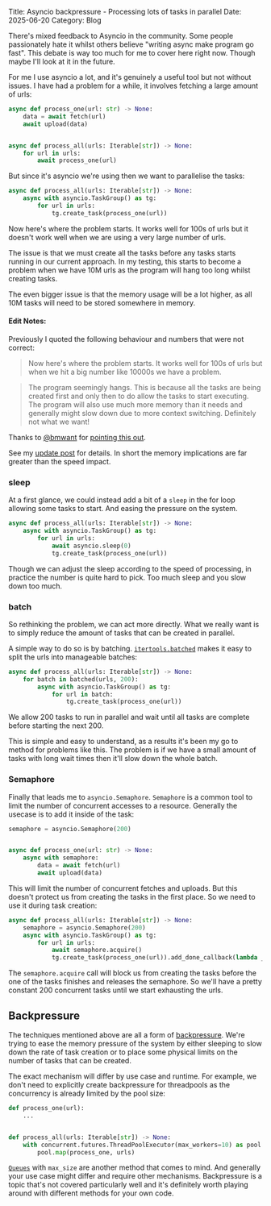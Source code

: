 Title: Asyncio backpressure - Processing lots of tasks in parallel
Date: 2025-06-20
Category: Blog

There's mixed feedback to Asyncio in the community. Some people passionately hate it whilst others believe "writing async make program go fast". This debate is way too much for me to cover here right now. Though maybe I'll look at it in the future. 

For me I use asyncio a lot, and it's genuinely a useful tool but not without issues. I have had a problem for a while, it involves fetching a large amount of urls:

```py
async def process_one(url: str) -> None:
    data = await fetch(url)
    await upload(data)


async def process_all(urls: Iterable[str]) -> None:
    for url in urls:
        await process_one(url)
```

But since it's asyncio we're using then we want to parallelise the tasks:

```py
async def process_all(urls: Iterable[str]) -> None:
    async with asyncio.TaskGroup() as tg:
        for url in urls:
            tg.create_task(process_one(url))
```

Now here's where the problem starts. It works well for 100s of urls but it doesn't work well when we are using a very large number of urls.

The issue is that we must create all the tasks before any tasks starts running in our current approach. In my testing, this starts to become a problem when we have 10M urls as the program will hang too long whilst creating tasks.

The even bigger issue is that the memory usage will be a lot higher, as all 10M tasks will need to be stored somewhere in memory. 


#### Edit Notes:
Previously I quoted the following behaviour and numbers that were not correct:

> Now here's where the problem starts. It works well for 100s of urls but when we hit a big number like 10000s we have a problem.

>The program seemingly hangs. This is because all the tasks are being created first and only then to do allow the tasks to start executing. The program will also use much more memory than it needs and generally might slow down due to more context switching. Definitely not what we want!

Thanks to [@bmwant](https://github.com/bmwant) for [pointing this out](https://github.com/Jamie-Chang/aiointerpreters/issues/3#issuecomment-3265200226).

See my [update post]({filename}/asyncio-backpressure-followup.md) for details. In short the memory implications are far greater than the speed impact. 


### sleep
At a first glance, we could instead add a bit of a `sleep` in the for loop allowing some tasks to start. And easing the pressure on the system.

```py
async def process_all(urls: Iterable[str]) -> None:
    async with asyncio.TaskGroup() as tg:
        for url in urls:
            await asyncio.sleep(0)
            tg.create_task(process_one(url))
```
Though we can adjust the sleep according to the speed of processing, in practice the number is quite hard to pick. Too much sleep and you slow down too much. 


### batch
So rethinking the problem, we can act more directly. What we really want is to simply reduce the amount of tasks that can be created in parallel. 

A simple way to do so is by batching. [`itertools.batched`](https://docs.python.org/3/library/itertools.html#itertools.batched)
makes it easy to split the urls into manageable batches:

```py
async def process_all(urls: Iterable[str]) -> None:
    for batch in batched(urls, 200):
        async with asyncio.TaskGroup() as tg:
            for url in batch:
                tg.create_task(process_one(url))
```
We allow 200 tasks to run in parallel and wait until all tasks are complete before starting the next 200.

This is simple and easy to understand, as a results it's been my go to method for problems like this. The problem is if we have a small amount of tasks with long wait times then it'll slow down the whole batch. 

### Semaphore
Finally that leads me to `asyncio.Semaphore`. `Semaphore` is a common tool to limit the number of concurrent accesses to a resource. Generally the usecase is to add it inside of the task:

```py
semaphore = asyncio.Semaphore(200)


async def process_one(url: str) -> None:
    async with semaphore:
        data = await fetch(url)
        await upload(data)
```
This will limit the number of concurrent fetches and uploads. But this doesn't protect us from creating the tasks in the first place. So we need to use it during task creation:

```py
async def process_all(urls: Iterable[str]) -> None:
    semaphore = asyncio.Semaphore(200)
    async with asyncio.TaskGroup() as tg:
        for url in urls:
            await semaphore.acquire()
            tg.create_task(process_one(url)).add_done_callback(lambda _: semaphore.release())
```

The `semaphore.acquire` call will block us from creating the tasks before the one of the tasks finishes and releases the semaphore. So we'll have a pretty constant 200 concurrent tasks until we start exhausting the urls.

## Backpressure
The techniques mentioned above are all a form of [backpressure](https://en.wikipedia.org/wiki/Back_pressure). We're trying to ease the memory pressure of the system by either sleeping to slow down the rate of task creation or to place some physical limits on the number of tasks that can be created.

The exact mechanism will differ by use case and runtime. For example, we don't need to explicitly create backpressure for threadpools as the concurrency is already limited by the pool size: 

```py
def process_one(url):
    ...


def process_all(urls: Iterable[str]) -> None:
    with concurrent.futures.ThreadPoolExecutor(max_workers=10) as pool:
        pool.map(process_one, urls)
```

[`Queues`](https://docs.python.org/3/library/asyncio-queue.html#asyncio.Queue) with `max_size` are another method that comes to mind. And generally your use case might differ and require other mechanisms. Backpressure is a topic that's not covered particularly well and it's definitely worth playing around with different methods for your own code. 